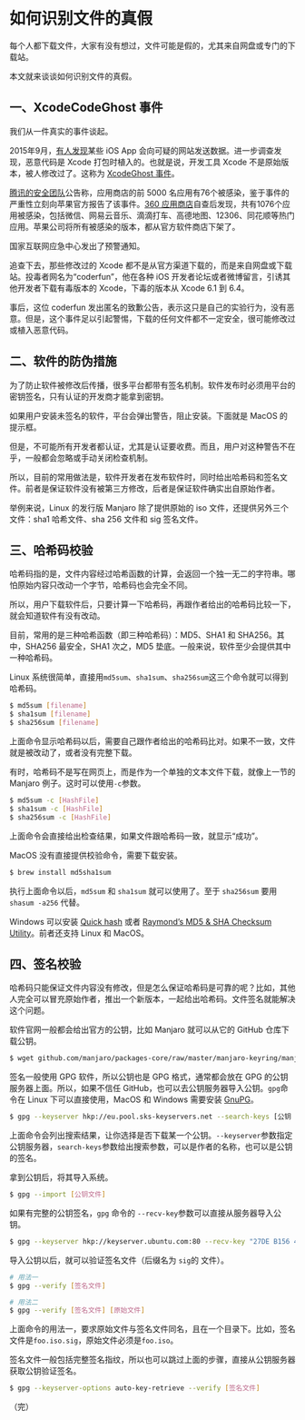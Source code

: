 # 如何识别文件的真假

每个人都下载文件，大家有没有想过，文件可能是假的，尤其来自网盘或专门的下载站。

本文就来谈谈如何识别文件的真假。

## 一、XcodeCodeGhost 事件

我们从一件真实的事件谈起。

2015年9月，[有人发现](https://web.archive.org/web/20150920191633/http://drops.wooyun.org/news/8864)某些 iOS App 会向可疑的网站发送数据。进一步调查发现，恶意代码是 Xcode 打包时植入的。也就是说，开发工具 Xcode 不是原始版本，被人修改过了。这称为 [XcodeGhost 事件](https://zh.wikipedia.org/wiki/XcodeGhost%E9%A3%8E%E6%B3%A2)。

[腾讯的安全团队](https://security.tencent.com/index.php/blog/msg/96)公告称，应用商店的前 5000 名应用有76个被感染，鉴于事件的严重性立刻向苹果官方报告了该事件。[360 应用商店](https://www.anquanke.com/post/id/82436)自查后发现，共有1076个应用被感染，包括微信、网易云音乐、滴滴打车、高德地图、12306、同花顺等热门应用。苹果公司将所有被感染的版本，都从官方软件商店下架了。

国家互联网应急中心发出了预警通知。

追查下去，那些修改过的 Xcode 都不是从官方渠道下载的，而是来自网盘或下载站。投毒者网名为“coderfun”，他在各种 iOS 开发者论坛或者微博留言，引诱其他开发者下载有毒版本的 Xcode，下毒的版本从 Xcode 6.1 到 6.4。

事后，这位 coderfun 发出匿名的致歉公告，表示这只是自己的实验行为，没有恶意。但是，这个事件足以引起警惕，下载的任何文件都不一定安全，很可能修改过或植入恶意代码。

## 二、软件的防伪措施

为了防止软件被修改后传播，很多平台都带有签名机制。软件发布时必须用平台的密钥签名，只有认证的开发商才能拿到密钥。

如果用户安装未签名的软件，平台会弹出警告，阻止安装。下面就是 MacOS 的提示框。

但是，不可能所有开发者都认证，尤其是认证要收费。而且，用户对这种警告不在乎，一般都会忽略或手动关闭检查机制。

所以，目前的常用做法是，软件开发者在发布软件时，同时给出哈希码和签名文件。前者是保证软件没有被第三方修改，后者是保证软件确实出自原始作者。

举例来说，Linux 的发行版 Manjaro 除了提供原始的 iso 文件，还提供另外三个文件：sha1 哈希文件、sha 256 文件和 sig 签名文件。 

## 三、哈希码校验

哈希码指的是，文件内容经过哈希函数的计算，会返回一个独一无二的字符串。哪怕原始内容只改动一个字节，哈希码也会完全不同。

所以，用户下载软件后，只要计算一下哈希码，再跟作者给出的哈希码比较一下，就会知道软件有没有改动。

目前，常用的是三种哈希函数（即三种哈希码）：MD5、SHA1 和 SHA256。其中，SHA256 最安全，SHA1 次之，MD5 垫底。一般来说，软件至少会提供其中一种哈希码。

Linux 系统很简单，直接用`md5sum`、`sha1sum`、`sha256sum`这三个命令就可以得到哈希码。

```bash
$ md5sum [filename]
$ sha1sum [filename]
$ sha256sum [filename]
```

上面命令显示哈希码以后，需要自己跟作者给出的哈希码比对。如果不一致，文件就是被改动了，或者没有完整下载。

有时，哈希码不是写在网页上，而是作为一个单独的文本文件下载，就像上一节的 Manjaro 例子。这时可以使用`-c`参数。

```bash
$ md5sum -c [HashFile]
$ sha1sum -c [HashFile]
$ sha256sum -c [HashFile]
```

上面命令会直接给出检查结果，如果文件跟哈希码一致，就显示“成功”。

MacOS 没有直接提供校验命令，需要下载安装。

```bash
$ brew install md5sha1sum
```

执行上面命令以后，`md5sum` 和 `sha1sum` 就可以使用了。至于 `sha256sum` 要用 `shasum -a256` 代替。

Windows 可以安装 [Quick hash](https://www.quickhash-gui.org/) 或者 [Raymond’s MD5 & SHA Checksum Utility](https://download.cnet.com/MD5-SHA-Checksum-Utility/3000-2092_4-10911445.html)。前者还支持 Linux 和 MacOS。

## 四、签名校验

哈希码只能保证文件内容没有修改，但是怎么保证哈希码是可靠的呢？比如，其他人完全可以冒充原始作者，推出一个新版本，一起给出哈希码。文件签名就能解决这个问题。

软件官网一般都会给出官方的公钥，比如 Manjaro 就可以从它的 GitHub 仓库下载公钥。

```bash
$ wget github.com/manjaro/packages-core/raw/master/manjaro-keyring/manjaro.gpg
```

签名一般使用 GPG 软件，所以公钥也是 GPG 格式，通常都会放在 GPG 的公钥服务器上面。所以，如果不信任  GitHub，也可以去公钥服务器导入公钥。`gpg`命令在 Linux 下可以直接使用，MacOS 和 Windows 需要安装 [GnuPG](https://gnupg.org/download/index.html)。

```bash
$ gpg --keyserver hkp://eu.pool.sks-keyservers.net --search-keys [公钥 ID]
```

上面命令会列出搜索结果，让你选择是否下载某一个公钥。`--keyserver`参数指定公钥服务器，`search-keys`参数给出搜索参数，可以是作者的名称，也可以是公钥的签名。

拿到公钥后，将其导入系统。

```bash
$ gpg --import [公钥文件]
```

如果有完整的公钥签名，`gpg` 命令的 `--recv-key`参数可以直接从服务器导入公钥。

```bash
$ gpg --keyserver hkp://keyserver.ubuntu.com:80 --recv-key "27DE B156 44C6 B3CF 3BD7  D291 300F 846B A25B AE09"
```

导入公钥以后，就可以验证签名文件（后缀名为 `sig`的 文件）。

```bash
# 用法一
$ gpg --verify [签名文件]

# 用法二
$ gpg --verify [签名文件] [原始文件]
```

上面命令的用法一，要求原始文件与签名文件同名，且在一个目录下。比如，签名文件是`foo.iso.sig`，原始文件必须是`foo.iso`。

签名文件一般包括完整签名指纹，所以也可以跳过上面的步骤，直接从公钥服务器获取公钥验证签名。

```bash
$ gpg --keyserver-options auto-key-retrieve --verify [签名文件]
```

（完）

